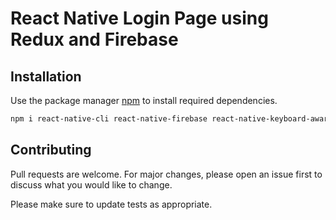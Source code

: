 # React Native Login Page using Redux and Firebase

## Installation

Use the package manager [npm](https://pip.pypa.io/en/stable/) to install required dependencies.

```bash
npm i react-native-cli react-native-firebase react-native-keyboard-aware-scroll-view base-64 @react-native-async-storage/async-storage react-redux redux 
```

## Contributing
Pull requests are welcome. For major changes, please open an issue first to discuss what you would like to change.

Please make sure to update tests as appropriate.
